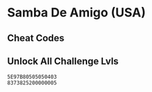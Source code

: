 # Samba De Amigo (USA)

## Cheat Codes

## Unlock All Challenge Lvls

```
5E97B80505050403
8373825200000005

```

